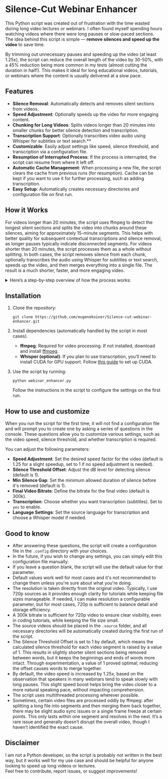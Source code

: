 # Silence-Cut Webinar Enhancer

This Python script was created out of frustration with the time wasted during long video lectures or webinars. I often found myself spending hours watching videos where there were long pauses or slow-paced sections. The idea behind this script is simple — **remove silences and speed up the video** to save time.

By trimming out unnecessary pauses and speeding up the video (at least 1.25x), the script can reduce the overall length of the video by 30-50%, with a 45% reduction being more common in my tests (almost cutting the duration in half!). This makes it ideal for long educational videos, tutorials, or webinars where the content is usually delivered at a slow pace.
## Features

- **Silence Removal**: Automatically detects and removes silent sections from videos.
- **Speed Adjustment**: Optionally speeds up the video for more engaging content.
- **Chunking for Long Videos**: Splits videos longer than 20 minutes into smaller chunks for better silence detection and transcription.
- **Transcription Support**: Optionally transcribes video audio using Whisper for subtitles or text search.**
- **Customizable**: Easily adjust settings like speed, silence threshold, and transcription via a configuration file.
- **Resumption of Interrupted Process**: If the process is interrupted, the script can resume from where it left off.
- **Automatic Cache Management**: When processing a new file, the script clears the cache from previous runs (for resumption). Cache can be kept if you want to use it for further processing, such as adding transcription.
- **Easy Setup**: Automatically creates necessary directories and configuration file on first run.

## How it Works

For videos longer than 20 minutes, the script uses ffmpeg to detect the longest silent sections and splits the video into chunks around these silences, aiming for approximately 15-minute segments. This helps with better quality for subsequent contextual transcriptions and silence removal, as longer pauses typically indicate disconnected segments. For videos shorter than 20 minutes, the script processes them as a whole without splitting. In both cases, the script removes silence from each chunk, optionally transcribes the audio using Whisper for subtitles or text search, speeds up the video, and then merges everything into a single file. The result is a much shorter, faster, and more engaging video.
<details>
  <summary>Here’s a step-by-step overview of how the process works:</summary>
  
1. **Video Chunking**: 
   - For videos longer then 20 minutes the script first analyzes the source video and looks for the longest periods of silence. 
   - It tries to split the video into smaller chunks (around **15 minutes** each). This chunking is done smartly by analyzing silent gaps and avoiding cutting in the middle of active speech.

2. **Threshold Calculation**: 
   - For each chunk, the script calculates the **silence threshold** independently. It uses `ffmpeg` to analyze the audio in each chunk, determining the periods of silence based on the set threshold. The threshold can be adjusted using the `offset_dB` parameter, which fine-tunes the detection of silence by setting the sensitivity of the audio analysis.
   - The script also takes into account the **minimum silence gap** (`silence_gap`), which specifies the shortest duration of silence that will **not** be removed. This ensures that brief pauses, which may occur naturally between words or phrases, are preserved. Any silence longer than this threshold will be removed from the video, ensuring that only meaningful content remains.


3. **Silence Removal**:
   - After detecting the silent sections in each chunk, the script uses `ffmpeg` to **trim** these silences. The result is a chunk of the video with the silence removed, keeping only the important, active speech.
   
4. **Optional Transcription with Whisper**:  
	- If needed, each chunk of the video can be transcribed into text using **Whisper**, an AI-powered transcription model by OpenAI. The script utilizes your **NVIDIA GPU** for fast transcription (or your CPU if you don’t have a GPU, though it will take longer). You can choose the specific language and transcription model for this step, allowing you to generate accurate transcriptions for each segment of the video. This feature is useful if you want to generate a **subtitle file** from the video, or if you plan to perform **text-based search** through the video content.
5.  **Merging Subtitle Segments**:
   	- Once Whisper completes processing each segment, all transcriptions are merged into a single SRT file in the `.output` folder. The timing in the final SRT file is adjusted according to the previously set video speed factor.

6. **Merging Video Segments**:  
	- Once silence is removed and transcription (if enabled) is completed, the script automatically merges the individual video segments into one intermediate file.

7. **Speed Adjustment**:  
	- After processing the video, the script provides an option to apply a speed adjustment, with a default of 1.25x. This adjustment is optional: you can keep the default 1.25x speed or set the speed_factor parameter to 1 to retain the original speed. This is the final step, and the completed video will be saved in the .output folder.

</details>

## Installation

1. Clone the repository:

   `git clone https://github.com/eugenekoiner/Silence-cut-webinar-enhancer.git`

2. Install dependencies (automatically handled by the script in most cases).  
   - **ffmpeg**: Required for video processing. If not installed, download and install [ffmpeg](https://ffmpeg.org/download.html).  
   - **Whisper (optional)**: If you plan to use transcription, you’ll need to install CUDA for GPU support. Follow [this guide](https://pytorch.org/get-started/locally/) to set up CUDA.

3. Use the script by running:

   `python webinar_enhancer.py`

   Follow the instructions in the script to configure the settings on the first run.


## How to use and customize

When you run the script for the first time, it will not find a configuration file and will prompt you to create one by asking a series of questions in the console. These questions allow you to customize various settings, such as the video speed, silence threshold, and whether transcription is required. 

You can adjust the following parameters:
- **Speed Adjustment**: Set the desired speed factor for the video (default is 1.25 for a slight speedup, set to 1 if no speed adjustment is needed).
- **Silence Threshold Offset**: Adjust the dB level for detecting silence (default is 1).
- **Min Silence Gap**: Set the minimum allowed duration of silence before it's removed (default is 1).
- **Final Video Bitrate**: Define the bitrate for the final video (default is 300k).
- **Transcription**: Choose whether you want transcription (subtitles). Set to `yes` to enable.
- **Language Settings**: Set the source language for transcription and choose a Whisper model if needed.

## Good to know

- After answering these questions, the script will create a configuration file in the `.config` directory with your choices.
- In the future, if you wish to change any settings, you can simply edit this configuration file manually.
- If you leave a question blank, the script will use the default value for that parameter. 
- Default values work well for most cases and it's not recommended to change them unless you're sure about what you're doing.
- The resolution is taken directly from the original video. Typically, I use 720p sources as it provides enough clarity for tutorials while keeping file sizes manageable. If needed, I can make resolution a configurable parameter, but for most cases, 720p is sufficient to balance detail and storage efficiency.
- A 300k bitrate is sufficient for 720p video to ensure clear visibility, even in coding tutorials, while keeping the file size small.
- The source videos should be placed in the `.source` folder, and all necessary directories will be automatically created during the first run of the script.
- The Silence Threshold Offset is set to 1 by default, which means the calculated silence threshold for each video segment is raised by a value of 1. This results in slightly shorter silent sections being removed between words, but it keeps the beginnings and ends of words more intact. Through experimentation, a value of 1 proved optimal; reducing the offset causes words to merge together.
- By default, the video speed is increased by 1.25x, based on the observation that speakers in many webinars tend to speak slowly with long pauses. This slight speed boost helps bring the video closer to a more natural speaking pace, without impacting comprehension.
- The script uses multithreaded processing wherever possible.
- Sometimes, certain video files are processed oddly by ffmpeg: after splitting a long file into segments and then merging them back together, there may be slight audio sync issues or a single frame freeze at certain points. This only lasts within one segment and resolves in the next. It’s a rare issue and generally doesn’t disrupt the overall video, though I haven’t identified the exact cause.



## Disclaimer

I am not a Python developer, so the script is probably not written in the best way, but it works well for my use case and should be helpful for anyone looking to speed up long videos or lectures.  
Feel free to contribute, report issues, or suggest improvements!
